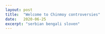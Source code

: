 ```yaml
---
layout: post
title:  "Welcome to Chinmoy controversies"
date:   2020-06-25
excerpt: "serbian bengali sloven"
---
```

